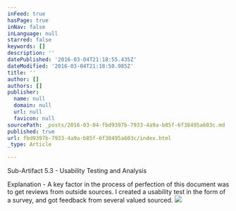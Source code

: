 ```yaml
---
inFeed: true
hasPage: true
inNav: false
inLanguage: null
starred: false
keywords: []
description: ''
datePublished: '2016-03-04T21:18:55.435Z'
dateModified: '2016-03-04T21:18:50.985Z'
title: ''
author: []
authors: []
publisher:
  name: null
  domain: null
  url: null
  favicon: null
sourcePath: _posts/2016-03-04-fbd9397b-7933-4a9a-b85f-6f38495a603c.md
published: true
url: fbd9397b-7933-4a9a-b85f-6f38495a603c/index.html
_type: Article

---
```

Sub-Artifact 5.3 - Usability Testing and Analysis

Explanation - A key factor in the process of perfection of this document was to get reviews from outside sources. I created a usability test in the form of a survey, and got feedback from several valued sourced.
![](https://the-grid-user-content.s3-us-west-2.amazonaws.com/131f336d-d6cd-4858-a885-f581a99bdbc2.jpg)